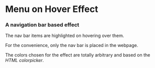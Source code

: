 # Menu on Hover Effect
### A navigation bar based effect
The nav bar items are highlighted on hovering over them.

For the convenience, only the nav bar is placed in the webpage.

The colors chosen for the effect are totally arbitrary and based on the _HTML colorpicker_.